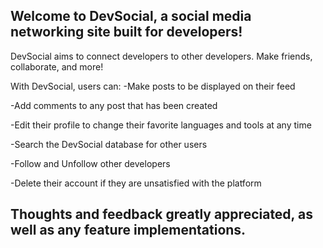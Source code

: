 ## Welcome to DevSocial, a social media networking site built for developers!

DevSocial aims to connect developers to other developers. Make friends, collaborate, and more!

With DevSocial, users can:
  -Make posts to be displayed on their feed

  -Add comments to any post that has been created

  -Edit their profile to change their favorite languages and tools at any time
  
  -Search the DevSocial database for other users
  
  -Follow and Unfollow other developers
  
  -Delete their account if they are unsatisfied with the platform

## Thoughts and feedback greatly appreciated, as well as any feature implementations.
